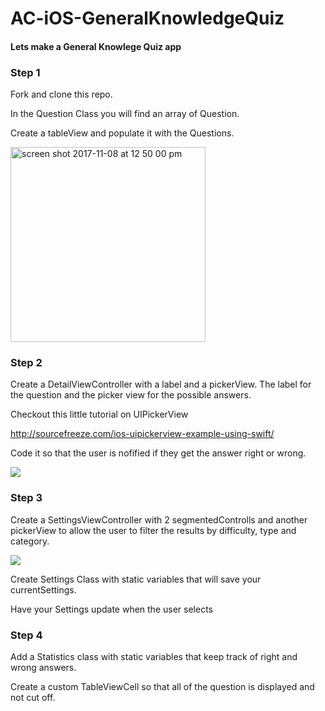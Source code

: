# AC-iOS-GeneralKnowledgeQuiz

#### Lets make a General Knowlege Quiz app

### Step 1

Fork and clone this repo.

In the Question Class you will find an array of Question.

Create a tableView and populate it with the Questions.

<img width="312" alt="screen shot 2017-11-08 at 12 50 00 pm" src="https://user-images.githubusercontent.com/20875592/32564882-840a9744-c483-11e7-9a64-a0296710f34e.png">


### Step 2

Create a DetailViewController with a label and a pickerView. The label for the question and the picker view for the possible answers.

Checkout this little tutorial on UIPickerView

http://sourcefreeze.com/ios-uipickerview-example-using-swift/

Code it so that the user is nofified if they get the answer right or wrong.

![](https://media.giphy.com/media/d30oJYveOWlWXzAk/giphy.gif)


### Step 3

Create a SettingsViewController with 2 segmentedControlls and another pickerView to allow the user to filter the results by difficulty, type and category.

![](https://stackoverflow.com/questions/31278365/missing-navigation-bar-after-navigating-from-search-controller)

Create Settings Class with static variables that will save your currentSettings.

Have your Settings update when the user selects 


### Step 4

Add a Statistics class with static variables that keep track of right and wrong answers. 

Create a custom TableViewCell so that all of the question is displayed and not cut off.


